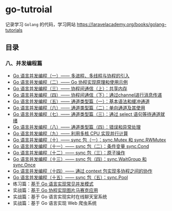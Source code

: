 # go-tutroial
记录学习 `Golang` 的代码，学习网站 <https://laravelacademy.org/books/golang-tutorials>

## 目录

### 八、并发编程篇

- [Go 语言并发编程（一）—— 多进程、多线程与协程的引入](https://laravelacademy.org/post/19883.html)
- [Go 语言并发编程（二）—— Go 协程实现原理和使用示例](https://laravelacademy.org/post/19885.html)
- [Go 语言并发编程（三）—— 协程间通信（上）：共享内存](https://laravelacademy.org/post/19888.html)
- [Go 语言并发编程（四）—— 协程间通信（下）：通过channel进行消息传递](https://laravelacademy.org/post/19893.html)
- [Go 语言并发编程（五）—— 通道类型篇（一）：基本语法和缓冲通道](https://laravelacademy.org/post/19896.html)
- [Go 语言并发编程（六）—— 通道类型篇（二）：单向通道及其使用](https://laravelacademy.org/post/19899.html)
- [Go 语言并发编程（七）—— 通道类型篇（三）：通过 select 语句等待通道就绪](https://laravelacademy.org/post/19903.html)
- [Go 语言并发编程（八）—— 通道类型篇（四）：错误和异常处理](https://laravelacademy.org/post/19904.html)
- [Go 语言并发编程（九）—— 利用多核 CPU 实现并行计算](https://laravelacademy.org/post/19910.html)
- [Go 语言并发编程（十）—— sync 包（一）：sync.Mutex 和 sync.RWMutex](https://laravelacademy.org/post/19928.html)
- [Go 语言并发编程（十一）—— sync 包（二）：条件变量 sync.Cond](https://laravelacademy.org/post/19947.html)
- [Go 语言并发编程（十二）—— sync 包（三）：原子操作](https://laravelacademy.org/post/19993.html)
- [Go 语言并发编程（十三）—— sync 包（四）：sync.WaitGroup 和 sync.Once](https://laravelacademy.org/post/20001.html)
- [Go 语言并发编程（十四）—— 通过 context 包实现多协程之间的协作](https://laravelacademy.org/post/20005.html)
- [Go 语言并发编程（十五）—— sync 包（五）：sync.Pool](https://laravelacademy.org/post/20015.html)
- 练习篇：[基于 Go 语言实现常见并发模式](https://xueyuanjun.com/books/go-web-programming/chapter/concurrent)
- 实战篇：[基于 Go 协程实现图片马赛克应用](https://laravelacademy.org/post/22062)
- 实战篇：基于 Go 语言实现实时在线聊天室系统
- 实战篇：基于 Go 语言实现 Web 爬虫系统
